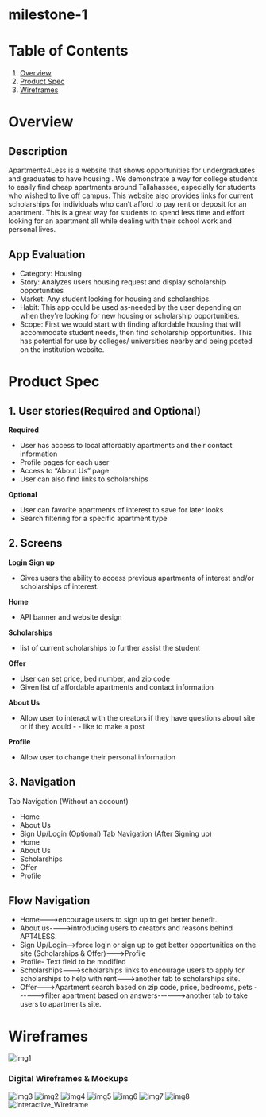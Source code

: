 # milestone-1

# Table of Contents
1. [Overview](#Overview)
2. [Product Spec](#Product-Spec)
3. [Wireframes](#Wireframes)

 # Overview

## Description
Apartments4Less is a website that shows opportunities for undergraduates and graduates to have housing . We demonstrate a way for college students to easily find cheap apartments around Tallahassee, especially for students who wished to live off campus. This website also provides links for current scholarships for individuals who can’t afford to pay rent or deposit for an apartment. This is a great way for students to spend less time and effort looking for an apartment all while dealing with their school work and personal lives. 

## App Evaluation

- Category: Housing
- Story: Analyzes users housing request and display scholarship opportunities
- Market: Any student looking for housing and scholarships.
- Habit: This app could be used as-needed by the user depending on when they're looking for new housing or scholarship opportunities.
- Scope: First we would start with finding affordable housing that will accommodate student needs, then find scholarship opportunities. This has potential for use by colleges/ universities nearby and being posted on the institution website.

# Product Spec
## **1. User stories(Required and Optional)**

**Required**

- User has access to local affordably apartments and their contact information
- Profile pages for each user
- Access to “About Us” page 
- User can also find links to scholarships 

**Optional**
- User can favorite apartments of interest to save for
later looks
- Search filtering for a specific apartment type

## **2. Screens**

**Login**
**Sign up**
 - Gives users the ability  to access previous apartments of interest and/or scholarships of interest.

**Home** 
- API banner and website design
 
**Scholarships** 
- list of current scholarships to further assist the student

**Offer**
- User can set price, bed number, and zip code
- Given list of affordable apartments and contact information

**About Us**
- Allow user to interact with the creators if they have questions about site or if they would - - like to make a post

**Profile**
- Allow user to change their personal information

## **3. Navigation**
Tab Navigation (Without an account)
- Home 
- About Us
- Sign Up/Login (Optional)
Tab Navigation (After Signing up) 
- Home 
- About Us 
- Scholarships
- Offer
- Profile
## **Flow Navigation** 
- Home--->encourage users to sign up to get better benefit. 
- About us---->introducing users to creators and reasons behind APT4LESS. 
- Sign Up/Login-->force login or sign up to get better opportunities on the site (Scholarships & Offer)--->Profile
- Profile- Text field to be modified
- Scholarships--->scholarships links to encourage users to apply for scholarships to help with rent--->another tab to scholarships site.
- Offer--->Apartment search based on zip code, price, bedrooms, pets ------>filter apartment based on answers------>another tab to take users to apartments site.


# Wireframes

![img1](https://user-images.githubusercontent.com/60937532/155229259-3e5f386c-385f-4003-a81a-58cb44c20627.jpg)



### Digital Wireframes & Mockups

![img3](https://user-images.githubusercontent.com/60937532/155231683-7f18e8b7-74bb-42c7-a9f9-e83eda447566.png)
![img2](https://user-images.githubusercontent.com/60937532/155231698-ecd063f7-3517-4d36-a26e-57995ab87ab1.png)
![img4](https://user-images.githubusercontent.com/60937532/155231991-57d53e3e-848c-4c2f-9e55-8843689e2835.png)
![img5](https://user-images.githubusercontent.com/60937532/155231995-682b4cb9-8d01-4e26-94aa-da0a3d3fde84.png)
![img6](https://user-images.githubusercontent.com/60937532/155232008-1d82d1bc-16c1-4843-b737-1202c7aa6a8c.png)
![img7](https://user-images.githubusercontent.com/60937532/155232012-6ce62732-7f1c-4f8e-8c3a-e11dbb0a6f2d.png)
![img8](https://user-images.githubusercontent.com/60937532/155232018-57038df4-2e59-4dab-9616-89ba2f6b0b34.png)
![Interactive_Wireframe](https://user-images.githubusercontent.com/71302450/155245992-dfa04131-ce60-4bbc-86b4-600c44aa9380.gif)
